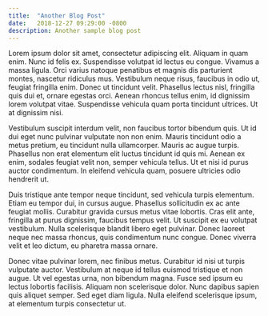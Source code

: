 ```yaml
---
title:  "Another Blog Post"
date:   2018-12-27 09:29:00 -0800
description: Another sample blog post
---
```


Lorem ipsum dolor sit amet, consectetur adipiscing elit. Aliquam in quam enim. Nunc id felis ex. Suspendisse volutpat id lectus eu congue. Vivamus a massa ligula. Orci varius natoque penatibus et magnis dis parturient montes, nascetur ridiculus mus. Vestibulum neque risus, faucibus in odio ut, feugiat fringilla enim. Donec ut tincidunt velit. Phasellus lectus nisl, fringilla quis dui et, ornare egestas orci. Aenean rhoncus tellus enim, id dignissim lorem volutpat vitae. Suspendisse vehicula quam porta tincidunt ultrices. Ut at dignissim nisi.

Vestibulum suscipit interdum velit, non faucibus tortor bibendum quis. Ut id dui eget nunc pulvinar vulputate non non enim. Mauris tincidunt odio a metus pretium, eu tincidunt nulla ullamcorper. Mauris ac augue turpis. Phasellus non erat elementum elit luctus tincidunt id quis mi. Aenean ex enim, sodales feugiat velit non, semper vehicula tellus. Ut et nisi id purus auctor condimentum. In eleifend vehicula quam, posuere ultricies odio hendrerit ut.

Duis tristique ante tempor neque tincidunt, sed vehicula turpis elementum. Etiam eu tempor dui, in cursus augue. Phasellus sollicitudin ex ac ante feugiat mollis. Curabitur gravida cursus metus vitae lobortis. Cras elit ante, fringilla at purus dignissim, faucibus tempus velit. Ut suscipit ex eu volutpat vestibulum. Nulla scelerisque blandit libero eget pulvinar. Donec laoreet neque nec massa rhoncus, quis condimentum nunc congue. Donec viverra velit et leo dictum, eu pharetra massa ornare.

Donec vitae pulvinar lorem, nec finibus metus. Curabitur id nisi ut turpis vulputate auctor. Vestibulum at neque id tellus euismod tristique et non augue. Ut vel egestas urna, non bibendum magna. Fusce sed ipsum eu lectus lobortis facilisis. Aliquam non scelerisque dolor. Nunc dapibus sapien quis aliquet semper. Sed eget diam ligula. Nulla eleifend scelerisque ipsum, at elementum turpis consectetur ut.